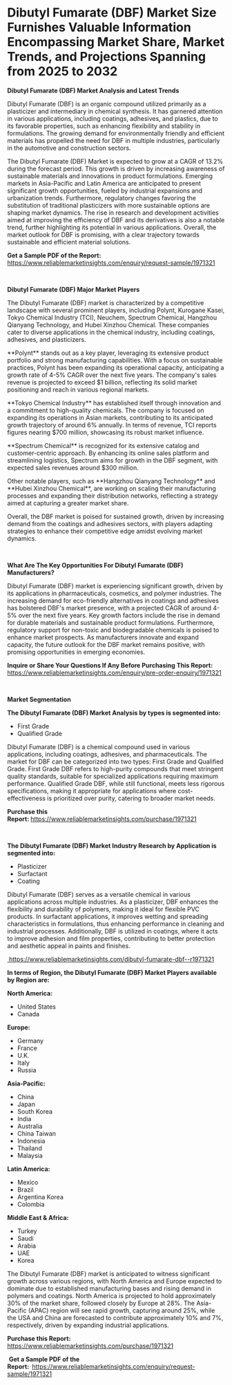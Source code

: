 <p><h1>Dibutyl Fumarate (DBF) Market Size Furnishes Valuable Information Encompassing Market Share, Market Trends, and Projections Spanning from 2025 to 2032</h1></p><p><strong>Dibutyl Fumarate (DBF) Market Analysis and Latest Trends</strong></p>
<p><p>Dibutyl Fumarate (DBF) is an organic compound utilized primarily as a plasticizer and intermediary in chemical synthesis. It has garnered attention in various applications, including coatings, adhesives, and plastics, due to its favorable properties, such as enhancing flexibility and stability in formulations. The growing demand for environmentally friendly and efficient materials has propelled the need for DBF in multiple industries, particularly in the automotive and construction sectors.</p><p>The Dibutyl Fumarate (DBF) Market is expected to grow at a CAGR of 13.2% during the forecast period. This growth is driven by increasing awareness of sustainable materials and innovations in product formulations. Emerging markets in Asia-Pacific and Latin America are anticipated to present significant growth opportunities, fueled by industrial expansions and urbanization trends. Furthermore, regulatory changes favoring the substitution of traditional plasticizers with more sustainable options are shaping market dynamics. The rise in research and development activities aimed at improving the efficiency of DBF and its derivatives is also a notable trend, further highlighting its potential in various applications. Overall, the market outlook for DBF is promising, with a clear trajectory towards sustainable and efficient material solutions.</p></p>
<p><strong>Get a Sample PDF of the Report:&nbsp;</strong> <a href="https://www.reliablemarketinsights.com/enquiry/request-sample/1971321?utm_campaign=3123&utm_medium=2&utm_source=Github&utm_content=ia&utm_term=15042025&utm_id=dibutyl-fumarate-dbf">https://www.reliablemarketinsights.com/enquiry/request-sample/1971321</a></p>
<p>&nbsp;</p>
<p><strong>Dibutyl Fumarate (DBF) Major Market Players</strong></p>
<p><p>The Dibutyl Fumarate (DBF) market is characterized by a competitive landscape with several prominent players, including Polynt, Kurogane Kasei, Tokyo Chemical Industry (TCI), Neuchem, Spectrum Chemical, Hangzhou Qianyang Technology, and Hubei Xinzhou Chemical. These companies cater to diverse applications in the chemical industry, including coatings, adhesives, and plasticizers.</p><p>**Polynt** stands out as a key player, leveraging its extensive product portfolio and strong manufacturing capabilities. With a focus on sustainable practices, Polynt has been expanding its operational capacity, anticipating a growth rate of 4-5% CAGR over the next five years. The company's sales revenue is projected to exceed $1 billion, reflecting its solid market positioning and reach in various regional markets.</p><p>**Tokyo Chemical Industry** has established itself through innovation and a commitment to high-quality chemicals. The company is focused on expanding its operations in Asian markets, contributing to its anticipated growth trajectory of around 6% annually. In terms of revenue, TCI reports figures nearing $700 million, showcasing its robust market influence.</p><p>**Spectrum Chemical** is recognized for its extensive catalog and customer-centric approach. By enhancing its online sales platform and streamlining logistics, Spectrum aims for growth in the DBF segment, with expected sales revenues around $300 million. </p><p>Other notable players, such as **Hangzhou Qianyang Technology** and **Hubei Xinzhou Chemical**, are working on scaling their manufacturing processes and expanding their distribution networks, reflecting a strategy aimed at capturing a greater market share.</p><p>Overall, the DBF market is poised for sustained growth, driven by increasing demand from the coatings and adhesives sectors, with players adapting strategies to enhance their competitive edge amidst evolving market dynamics.</p></p>
<p>&nbsp;</p>
<p><strong>What Are The Key Opportunities For Dibutyl Fumarate (DBF) Manufacturers?</strong></p>
<p><p>Dibutyl Fumarate (DBF) market is experiencing significant growth, driven by its applications in pharmaceuticals, cosmetics, and polymer industries. The increasing demand for eco-friendly alternatives in coatings and adhesives has bolstered DBF's market presence, with a projected CAGR of around 4-5% over the next five years. Key growth factors include the rise in demand for durable materials and sustainable product formulations. Furthermore, regulatory support for non-toxic and biodegradable chemicals is poised to enhance market prospects. As manufacturers innovate and expand capacity, the future outlook for the DBF market remains positive, with promising opportunities in emerging economies.</p></p>
<p><strong>Inquire or Share Your Questions If Any Before Purchasing This Report:</strong> <a href="https://www.reliablemarketinsights.com/enquiry/pre-order-enquiry/1971321?utm_campaign=3123&utm_medium=2&utm_source=Github&utm_content=ia&utm_term=15042025&utm_id=dibutyl-fumarate-dbf">https://www.reliablemarketinsights.com/enquiry/pre-order-enquiry/1971321</a></p>
<p>&nbsp;</p>
<p><strong>Market Segmentation</strong></p>
<p><strong>The Dibutyl Fumarate (DBF) Market Analysis by types is segmented into:</strong></p>
<p><ul><li>First Grade</li><li>Qualified Grade</li></ul></p>
<p><p>Dibutyl Fumarate (DBF) is a chemical compound used in various applications, including coatings, adhesives, and pharmaceuticals. The market for DBF can be categorized into two types: First Grade and Qualified Grade. First Grade DBF refers to high-purity compounds that meet stringent quality standards, suitable for specialized applications requiring maximum performance. Qualified Grade DBF, while still functional, meets less rigorous specifications, making it appropriate for applications where cost-effectiveness is prioritized over purity, catering to broader market needs.</p></p>
<p><strong>Purchase this Report:&nbsp;</strong><a href="https://www.reliablemarketinsights.com/purchase/1971321?utm_campaign=3123&utm_medium=2&utm_source=Github&utm_content=ia&utm_term=15042025&utm_id=dibutyl-fumarate-dbf">https://www.reliablemarketinsights.com/purchase/1971321</a></p>
<p>&nbsp;</p>
<p><strong>The Dibutyl Fumarate (DBF) Market Industry Research by Application is segmented into:</strong></p>
<p><ul><li>Plasticizer</li><li>Surfactant</li><li>Coating</li></ul></p>
<p><p>Dibutyl Fumarate (DBF) serves as a versatile chemical in various applications across multiple industries. As a plasticizer, DBF enhances the flexibility and durability of polymers, making it ideal for flexible PVC products. In surfactant applications, it improves wetting and spreading characteristics in formulations, thus enhancing performance in cleaning and industrial processes. Additionally, DBF is utilized in coatings, where it acts to improve adhesion and film properties, contributing to better protection and aesthetic appeal in paints and finishes.</p></p>
<p><a href="https://www.reliablemarketinsights.com/dibutyl-fumarate-dbf--r1971321?utm_campaign=3123&utm_medium=2&utm_source=Github&utm_content=ia&utm_term=15042025&utm_id=dibutyl-fumarate-dbf">&nbsp;https://www.reliablemarketinsights.com/dibutyl-fumarate-dbf--r1971321</a></p>
<p><strong>In terms of Region, the Dibutyl Fumarate (DBF) Market Players available by Region are:</strong></p>
<p>
    <p> <strong> North America: </strong>
        <ul>
            <li>United States</li>
            <li>Canada</li>
        </ul>
        </p> 
    <p> <strong> Europe: </strong>
        <ul>
            <li>Germany</li>
            <li>France</li>
            <li>U.K.</li>
            <li>Italy</li>
            <li>Russia</li>
        </ul>
        </p> 
    <p> <strong> Asia-Pacific: </strong>
        <ul>
            <li>China</li>
            <li>Japan</li>
            <li>South Korea</li>
            <li>India</li>
            <li>Australia</li>
            <li>China Taiwan</li>
            <li>Indonesia</li>
            <li>Thailand</li>
            <li>Malaysia</li>
        </ul>
        </p> 
    <p> <strong> Latin America: </strong>
        <ul>
            <li>Mexico</li>
            <li>Brazil</li>
            <li>Argentina Korea</li>
            <li>Colombia</li>
        </ul>
        </p> 
    <p> <strong> Middle East & Africa: </strong>
        <ul>
            <li>Turkey</li>
            <li>Saudi</li>
            <li>Arabia</li>
            <li>UAE</li>
            <li>Korea</li>
        </ul>
    </p>
    </p>
<p><p>The Dibutyl Fumarate (DBF) market is anticipated to witness significant growth across various regions, with North America and Europe expected to dominate due to established manufacturing bases and rising demand in polymers and coatings. North America is projected to hold approximately 30% of the market share, followed closely by Europe at 28%. The Asia-Pacific (APAC) region will see rapid growth, capturing around 25%, while the USA and China are forecasted to contribute approximately 10% and 7%, respectively, driven by expanding industrial applications.</p></p>
<p><strong>Purchase this Report: </strong><a href="https://www.reliablemarketinsights.com/purchase/1971321?utm_campaign=3123&utm_medium=2&utm_source=Github&utm_content=ia&utm_term=15042025&utm_id=dibutyl-fumarate-dbf">https://www.reliablemarketinsights.com/purchase/1971321</a></p>
<p>&nbsp;<strong>Get a Sample PDF of the Report:&nbsp;&nbsp;</strong><a href="https://www.reliablemarketinsights.com/enquiry/request-sample/1971321?utm_campaign=3123&utm_medium=2&utm_source=Github&utm_content=ia&utm_term=15042025&utm_id=dibutyl-fumarate-dbf">https://www.reliablemarketinsights.com/enquiry/request-sample/1971321</a></p>
<p><strong></strong></p>
<p><p></p><p></p><p></p></p>